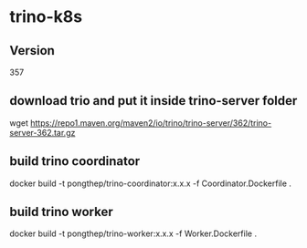 # trino-k8s
## Version

357
## download trio and put it inside trino-server folder

wget https://repo1.maven.org/maven2/io/trino/trino-server/362/trino-server-362.tar.gz
## build trino coordinator

docker build -t pongthep/trino-coordinator:x.x.x -f Coordinator.Dockerfile .
## build trino worker

docker build -t pongthep/trino-worker:x.x.x -f Worker.Dockerfile .